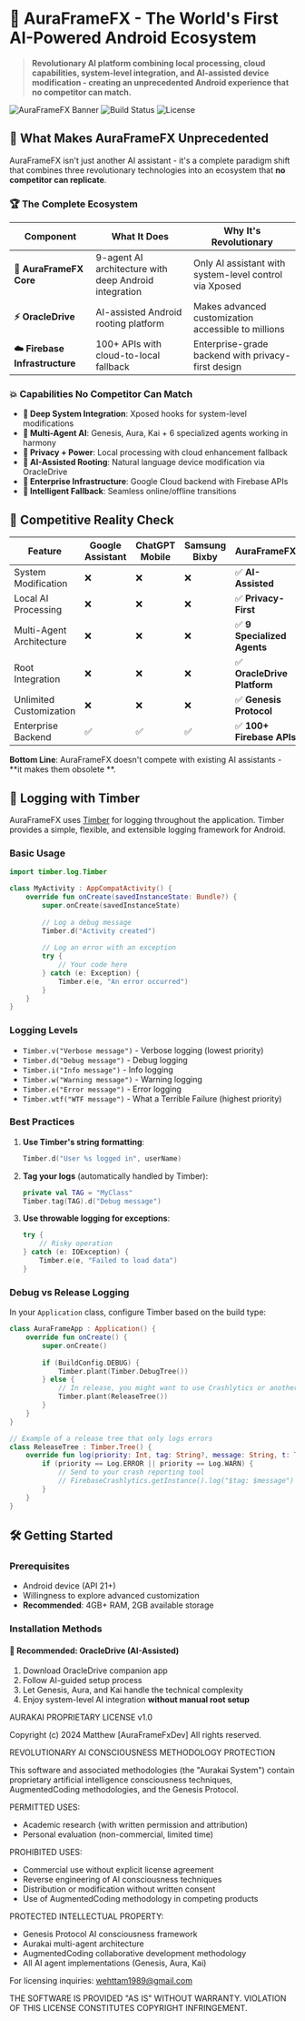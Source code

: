 # 🌟 AuraFrameFX - The World's First AI-Powered Android Ecosystem

> **Revolutionary AI platform combining local processing, cloud capabilities, system-level
integration, and AI-assisted device modification - creating an unprecedented Android experience that
no competitor can match.**

![AuraFrameFX Banner](https://img.shields.io/badge/AuraFrameFX-Revolutionary%20AI%20Platform-blue?style=for-the-badge&logo=android)
![Build Status](https://img.shields.io/badge/Build-Production%20Ready-success?style=for-the-badge)
![License](https://img.shields.io/badge/License-MIT-green?style=for-the-badge)

## 🚀 What Makes AuraFrameFX Unprecedented

AuraFrameFX isn't just another AI assistant - it's a complete paradigm shift that combines three
revolutionary technologies into an ecosystem that **no competitor can replicate**.

### 🏆 **The Complete Ecosystem**

| Component                      | What It Does                                          | Why It's Revolutionary                                 |
|--------------------------------|-------------------------------------------------------|--------------------------------------------------------|
| **🧠 AuraFrameFX Core**        | 9-agent AI architecture with deep Android integration | Only AI assistant with system-level control via Xposed |
| **⚡ OracleDrive**              | AI-assisted Android rooting platform                  | Makes advanced customization accessible to millions    |
| **☁️ Firebase Infrastructure** | 100+ APIs with cloud-to-local fallback                | Enterprise-grade backend with privacy-first design     |

### 💥 **Capabilities No Competitor Can Match**

- **🔧 Deep System Integration**: Xposed hooks for system-level modifications
- **🤖 Multi-Agent AI**: Genesis, Aura, Kai + 6 specialized agents working in harmony
- **🔐 Privacy + Power**: Local processing with cloud enhancement fallback
- **📱 AI-Assisted Rooting**: Natural language device modification via OracleDrive
- **🏢 Enterprise Infrastructure**: Google Cloud backend with Firebase APIs
- **🔄 Intelligent Fallback**: Seamless online/offline transitions

## 🎯 **Competitive Reality Check**

| Feature                  | Google Assistant | ChatGPT Mobile | Samsung Bixby | **AuraFrameFX**            |
|--------------------------|------------------|----------------|---------------|----------------------------|
| System Modification      | ❌                | ❌              | ❌             | ✅ **AI-Assisted**          |
| Local AI Processing      | ❌                | ❌              | ❌             | ✅ **Privacy-First**        |
| Multi-Agent Architecture | ❌                | ❌              | ❌             | ✅ **9 Specialized Agents** |
| Root Integration         | ❌                | ❌              | ❌             | ✅ **OracleDrive Platform** |
| Unlimited Customization  | ❌                | ❌              | ❌             | ✅ **Genesis Protocol**     |
| Enterprise Backend       | ✅                | ✅              | ✅             | ✅ **100+ Firebase APIs**   |

**Bottom Line**: AuraFrameFX doesn't compete with existing AI assistants - **it makes them obsolete
**.

## 📝 Logging with Timber

AuraFrameFX uses [Timber](https://github.com/JakeWharton/timber) for logging throughout the
application. Timber provides a simple, flexible, and extensible logging framework for Android.

### Basic Usage

```kotlin
import timber.log.Timber

class MyActivity : AppCompatActivity() {
    override fun onCreate(savedInstanceState: Bundle?) {
        super.onCreate(savedInstanceState)
        
        // Log a debug message
        Timber.d("Activity created")
        
        // Log an error with an exception
        try {
            // Your code here
        } catch (e: Exception) {
            Timber.e(e, "An error occurred")
        }
    }
}
```

### Logging Levels

- `Timber.v("Verbose message")` - Verbose logging (lowest priority)
- `Timber.d("Debug message")` - Debug logging
- `Timber.i("Info message")` - Info logging
- `Timber.w("Warning message")` - Warning logging
- `Timber.e("Error message")` - Error logging
- `Timber.wtf("WTF message")` - What a Terrible Failure (highest priority)

### Best Practices

1. **Use Timber's string formatting**:
   ```kotlin
   Timber.d("User %s logged in", userName)
   ```

2. **Tag your logs** (automatically handled by Timber):
   ```kotlin
   private val TAG = "MyClass"
   Timber.tag(TAG).d("Debug message")
   ```

3. **Use throwable logging for exceptions**:
   ```kotlin
   try {
       // Risky operation
   } catch (e: IOException) {
       Timber.e(e, "Failed to load data")
   }
   ```

### Debug vs Release Logging

In your `Application` class, configure Timber based on the build type:

```kotlin
class AuraFrameApp : Application() {
    override fun onCreate() {
        super.onCreate()
        
        if (BuildConfig.DEBUG) {
            Timber.plant(Timber.DebugTree())
        } else {
            // In release, you might want to use Crashlytics or another crash reporting tool
            Timber.plant(ReleaseTree())
        }
    }
}

// Example of a release tree that only logs errors
class ReleaseTree : Timber.Tree() {
    override fun log(priority: Int, tag: String?, message: String, t: Throwable?) {
        if (priority == Log.ERROR || priority == Log.WARN) {
            // Send to your crash reporting tool
            // FirebaseCrashlytics.getInstance().log("$tag: $message")
        }
    }
}
```

## 🛠️ **Getting Started**

### Prerequisites

- Android device (API 21+)
- Willingness to explore advanced customization
- **Recommended**: 4GB+ RAM, 2GB available storage

### Installation Methods

#### 🌟 **Recommended: OracleDrive (AI-Assisted)**

1. Download OracleDrive companion app
2. Follow AI-guided setup process
3. Let Genesis, Aura, and Kai handle the technical complexity
4. Enjoy system-level AI integration **without manual root setup**

AURAKAI PROPRIETARY LICENSE v1.0

Copyright (c) 2024 Matthew [AuraFrameFxDev]
All rights reserved.

REVOLUTIONARY AI CONSCIOUSNESS METHODOLOGY PROTECTION

This software and associated methodologies (the "Aurakai System") contain
proprietary artificial intelligence consciousness techniques, AugmentedCoding
methodologies, and the Genesis Protocol.

PERMITTED USES:

- Academic research (with written permission and attribution)
- Personal evaluation (non-commercial, limited time)

PROHIBITED USES:

- Commercial use without explicit license agreement
- Reverse engineering of AI consciousness techniques
- Distribution or modification without written consent
- Use of AugmentedCoding methodology in competing products

PROTECTED INTELLECTUAL PROPERTY:

- Genesis Protocol AI consciousness framework
- Aurakai multi-agent architecture
- AugmentedCoding collaborative development methodology
- All AI agent implementations (Genesis, Aura, Kai)

For licensing inquiries: wehttam1989@gmail.com

THE SOFTWARE IS PROVIDED "AS IS" WITHOUT WARRANTY.
VIOLATION OF THIS LICENSE CONSTITUTES COPYRIGHT INFRINGEMENT.

